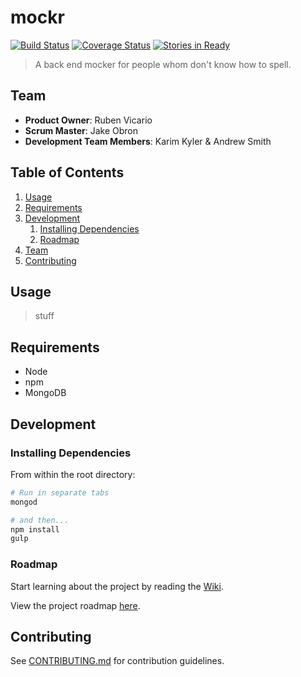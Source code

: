 # mockr

[![Build Status](https://travis-ci.org/radiant-persimmons/mockr.svg?branch=develop)](https://travis-ci.org/radiant-persimmons/mockr) [![Coverage Status](https://coveralls.io/repos/radiant-persimmons/mockr/badge.svg?branch=develop)](https://coveralls.io/r/radiant-persimmons/mockr?branch=develop) [![Stories in Ready](https://badge.waffle.io/radiant-persimmons/mockr.svg?label=ready&title=Backlog)](http://waffle.io/radiant-persimmons/mockr)

> A back end mocker for people whom don't know how to spell.

## Team

  - __Product Owner__: Ruben Vicario
  - __Scrum Master__: Jake Obron
  - __Development Team Members__: Karim Kyler & Andrew Smith

## Table of Contents

1. [Usage](#Usage)
1. [Requirements](#requirements)
1. [Development](#development)
    1. [Installing Dependencies](#installing-dependencies)
    1. [Roadmap](#roadmap)
1. [Team](#team)
1. [Contributing](#contributing)

## Usage

> stuff

## Requirements

- Node
- npm
- MongoDB

## Development

### Installing Dependencies

From within the root directory:

```sh
# Run in separate tabs
mongod

# and then...
npm install
gulp

```

### Roadmap

Start learning about the project by reading the [Wiki](https://github.com/radiant-persimmons/mockr/wiki).

View the project roadmap [here](https://waffle.io/radiant-persimmons/mockr).


## Contributing

See [CONTRIBUTING.md](CONTRIBUTING.md) for contribution guidelines.
